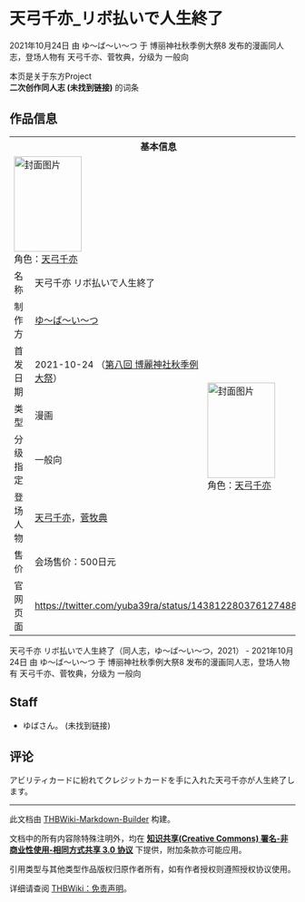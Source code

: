 # 天弓千亦_リボ払いで人生終了

<!-- source html: G:\repos\THBWiki-Markdown-Builder\THBWikiMarkdown\Temp\main\6\61\ns0%3A%E5%A4%A9%E5%BC%93%E5%8D%83%E4%BA%A6_%E3%83%AA%E3%83%9C%E6%89%95%E3%81%84%E3%81%A7%E4%BA%BA%E7%94%9F%E7%B5%82%E4%BA%86.html -->

2021年10月24日 由 ゆ～ば～い～つ 于 博丽神社秋季例大祭8 发布的漫画同人志，登场人物有 天弓千亦、菅牧典，分级为 一般向

本页是关于东方Project  
 **二次创作同人志 (未找到链接)** 的词条

## 作品信息

<table><tbody><tr><th colspan="3">基本信息</th></tr><tr><td class="cover-artwork-mobile" colspan="2"><a href="./文件-天弓千亦_リボ払いで人生終了封面.jpg.md" class="image" title="封面图片"><img alt="封面图片" src="https://upload.thwiki.cc/thumb/6/65/%E5%A4%A9%E5%BC%93%E5%8D%83%E4%BA%A6_%E3%83%AA%E3%83%9C%E6%89%95%E3%81%84%E3%81%A7%E4%BA%BA%E7%94%9F%E7%B5%82%E4%BA%86%E5%B0%81%E9%9D%A2.jpg/119px-%E5%A4%A9%E5%BC%93%E5%8D%83%E4%BA%A6_%E3%83%AA%E3%83%9C%E6%89%95%E3%81%84%E3%81%A7%E4%BA%BA%E7%94%9F%E7%B5%82%E4%BA%86%E5%B0%81%E9%9D%A2.jpg" decoding="async" loading="lazy" width="119" height="168" srcset="https://upload.thwiki.cc/thumb/6/65/%E5%A4%A9%E5%BC%93%E5%8D%83%E4%BA%A6_%E3%83%AA%E3%83%9C%E6%89%95%E3%81%84%E3%81%A7%E4%BA%BA%E7%94%9F%E7%B5%82%E4%BA%86%E5%B0%81%E9%9D%A2.jpg/178px-%E5%A4%A9%E5%BC%93%E5%8D%83%E4%BA%A6_%E3%83%AA%E3%83%9C%E6%89%95%E3%81%84%E3%81%A7%E4%BA%BA%E7%94%9F%E7%B5%82%E4%BA%86%E5%B0%81%E9%9D%A2.jpg 1.5x, https://upload.thwiki.cc/thumb/6/65/%E5%A4%A9%E5%BC%93%E5%8D%83%E4%BA%A6_%E3%83%AA%E3%83%9C%E6%89%95%E3%81%84%E3%81%A7%E4%BA%BA%E7%94%9F%E7%B5%82%E4%BA%86%E5%B0%81%E9%9D%A2.jpg/238px-%E5%A4%A9%E5%BC%93%E5%8D%83%E4%BA%A6_%E3%83%AA%E3%83%9C%E6%89%95%E3%81%84%E3%81%A7%E4%BA%BA%E7%94%9F%E7%B5%82%E4%BA%86%E5%B0%81%E9%9D%A2.jpg 2x" data-file-width="1450" data-file-height="2048"></a><div class="cover-char">角色：<a href="./天弓千亦.md" title="天弓千亦">天弓千亦</a></div></td>
</tr><tr><td class="label">名称</td><td colspan="2"> 天弓千亦 リボ払いで人生終了 </td></tr><tr><td class="label">制作方</td><td><a href="./ゆ～ば～い～つ.md" title="ゆ～ば～い～つ">ゆ～ば～い～つ</a></td><td class="cover-artwork" rowspan="6" style="min-width:168px;"><a href="./文件-天弓千亦_リボ払いで人生終了封面.jpg.md" class="image" title="封面图片"><img alt="封面图片" src="https://upload.thwiki.cc/thumb/6/65/%E5%A4%A9%E5%BC%93%E5%8D%83%E4%BA%A6_%E3%83%AA%E3%83%9C%E6%89%95%E3%81%84%E3%81%A7%E4%BA%BA%E7%94%9F%E7%B5%82%E4%BA%86%E5%B0%81%E9%9D%A2.jpg/119px-%E5%A4%A9%E5%BC%93%E5%8D%83%E4%BA%A6_%E3%83%AA%E3%83%9C%E6%89%95%E3%81%84%E3%81%A7%E4%BA%BA%E7%94%9F%E7%B5%82%E4%BA%86%E5%B0%81%E9%9D%A2.jpg" decoding="async" loading="lazy" width="119" height="168" srcset="https://upload.thwiki.cc/thumb/6/65/%E5%A4%A9%E5%BC%93%E5%8D%83%E4%BA%A6_%E3%83%AA%E3%83%9C%E6%89%95%E3%81%84%E3%81%A7%E4%BA%BA%E7%94%9F%E7%B5%82%E4%BA%86%E5%B0%81%E9%9D%A2.jpg/178px-%E5%A4%A9%E5%BC%93%E5%8D%83%E4%BA%A6_%E3%83%AA%E3%83%9C%E6%89%95%E3%81%84%E3%81%A7%E4%BA%BA%E7%94%9F%E7%B5%82%E4%BA%86%E5%B0%81%E9%9D%A2.jpg 1.5x, https://upload.thwiki.cc/thumb/6/65/%E5%A4%A9%E5%BC%93%E5%8D%83%E4%BA%A6_%E3%83%AA%E3%83%9C%E6%89%95%E3%81%84%E3%81%A7%E4%BA%BA%E7%94%9F%E7%B5%82%E4%BA%86%E5%B0%81%E9%9D%A2.jpg/238px-%E5%A4%A9%E5%BC%93%E5%8D%83%E4%BA%A6_%E3%83%AA%E3%83%9C%E6%89%95%E3%81%84%E3%81%A7%E4%BA%BA%E7%94%9F%E7%B5%82%E4%BA%86%E5%B0%81%E9%9D%A2.jpg 2x" data-file-width="1450" data-file-height="2048"></a><div class="cover-char">角色：<a href="./天弓千亦.md" title="天弓千亦">天弓千亦</a></div></td>
</tr><tr><td class="label">首发日期</td><td>2021-10-24&#160;（<a href="/展会作品列表?e=%E5%8D%9A%E4%B8%BD%E7%A5%9E%E7%A4%BE%E7%A7%8B%E5%AD%A3%E4%BE%8B%E5%A4%A7%E7%A5%AD%238">第八回 博麗神社秋季例大祭</a>）</td></tr><tr><td class="label">类型</td><td>漫画</td></tr><tr><td class="label">分级指定</td><td>一般向</td></tr><tr><td class="label">登场人物</td><td><a href="./天弓千亦.md" title="天弓千亦">天弓千亦</a>，<a href="./菅牧典.md" title="菅牧典">菅牧典</a></td></tr><tr><td class="label">售价</td><td>会场售价：500日元</td></tr>
<tr><td class="label">官网页面</td><td colspan="2"><a rel="nofollow" class="external free" href="https://twitter.com/yuba39ra/status/1438122803761274886">https://twitter.com/yuba39ra/status/1438122803761274886</a></td></tr></tbody></table>

天弓千亦 リボ払いで人生終了（同人志，ゆ～ば～い～つ，2021） - 2021年10月24日 由 ゆ～ば～い～つ 于 博丽神社秋季例大祭8 发布的漫画同人志，登场人物有 天弓千亦、菅牧典，分级为 一般向

## Staff
- ゆばさん。 (未找到链接)


## 评论
  
アビリティカードに紛れてクレジットカードを手に入れた天弓千亦が人生終了します。
  
  
  

  





---

此文档由 [THBWiki-Markdown-Builder](https://github.com/Delsin-Yu/THBWiki-Markdown-Builder) 构建。

文档中的所有内容除特殊注明外，均在 [**知识共享(Creative Commons) 署名-非商业性使用-相同方式共享 3.0 协议**](https://creativecommons.org/licenses/by-sa/3.0/deed.zh-hans) 下提供，附加条款亦可能应用。

引用类型与其他类型作品版权归原作者所有，如有作者授权则遵照授权协议使用。

详细请查阅 [THBWiki：免责声明](https://thbwiki.cc/THBWiki:%E5%85%8D%E8%B4%A3%E5%A3%B0%E6%98%8E)。


